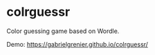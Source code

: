 # colrguessr
Color guessing game based on Wordle.

Demo: https://gabrielgrenier.github.io/colrguessr/
